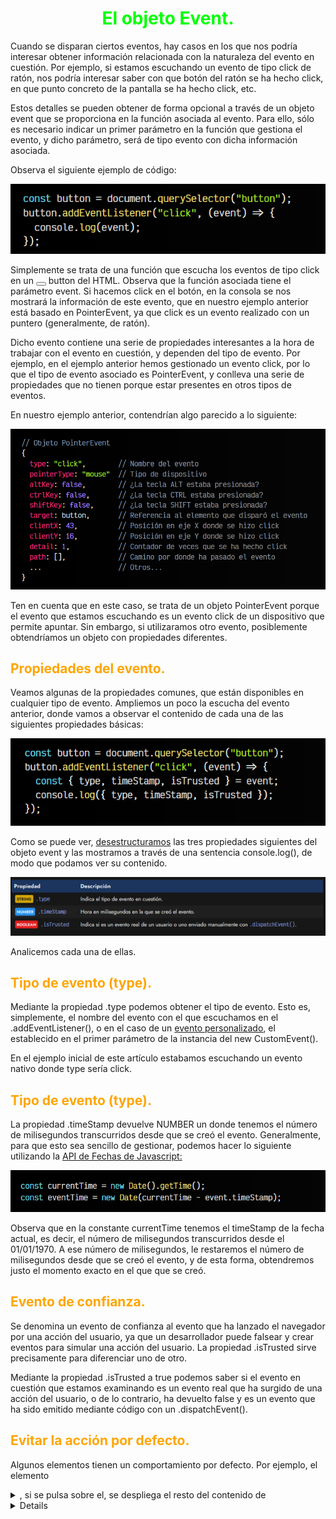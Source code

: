 # <span style="color:lime"><center>El objeto Event.</center></span>

Cuando se disparan ciertos eventos, hay casos en los que nos podría interesar obtener información relacionada con la naturaleza del evento en cuestión. Por ejemplo, si estamos escuchando un evento de tipo click de ratón, nos podría interesar saber con que botón del ratón se ha hecho click, en que punto concreto de la pantalla se ha hecho click, etc.

Estos detalles se pueden obtener de forma opcional a través de un objeto event que se proporciona en la función asociada al evento. Para ello, sólo es necesario indicar un primer parámetro en la función que gestiona el evento, y dicho parámetro, será de tipo evento con dicha información asociada.

Observa el siguiente ejemplo de código:

![alt text](./imagenes-object-event/image.png)

Simplemente se trata de una función que escucha los eventos de tipo click en un <button>
</button> button del HTML. Observa que la función asociada tiene el parámetro event. Si hacemos click en el botón, en la consola se nos mostrará la información de este evento, que en nuestro ejemplo anterior está basado en PointerEvent, ya que click es un evento realizado con un puntero (generalmente, de ratón).

Dicho evento contiene una serie de propiedades interesantes a la hora de trabajar con el evento en cuestión, y dependen del tipo de evento. Por ejemplo, en el ejemplo anterior hemos gestionado un evento click, por lo que el tipo de evento asociado es PointerEvent, y conlleva una serie de propiedades que no tienen porque estar presentes en otros tipos de eventos.

En nuestro ejemplo anterior, contendrían algo parecido a lo siguiente:

![alt text](./imagenes-object-event/image-1.png)

Ten en cuenta que en este caso, se trata de un objeto PointerEvent porque el evento que estamos escuchando es un evento click de un dispositivo que permite apuntar. Sin embargo, si utilizaramos otro evento, posiblemente obtendríamos un objeto con propiedades diferentes.

## <span style="color:orange">Propiedades del evento.</span>
Veamos algunas de la propiedades comunes, que están disponibles en cualquier tipo de evento. Ampliemos un poco la escucha del evento anterior, donde vamos a observar el contenido de cada una de las siguientes propiedades básicas:

![alt text](./imagenes-object-event/image-2.png)

Como se puede ver, [desestructuramos](https://lenguajejs.com/javascript/objetos/desestructuracion-objetos/) las tres propiedades siguientes del objeto event y las mostramos a través de una sentencia console.log(), de modo que podamos ver su contenido.

![alt text](./imagenes-object-event/image-3.png)

Analicemos cada una de ellas.

## <span style="color:orange">Tipo de evento (type).</span>
Mediante la propiedad .type podemos obtener el tipo de evento. Esto es, simplemente, el nombre del evento con el que escuchamos en el .addEventListener(), o en el caso de un [evento personalizado](https://lenguajejs.com/javascript/eventos/custom-events/), el establecido en el primer parámetro de la instancia del new CustomEvent().

En el ejemplo inicial de este artículo estabamos escuchando un evento nativo donde type sería click.
## <span style="color:orange">Tipo de evento (type).</span>
La propiedad .timeStamp devuelve NUMBER un donde tenemos el número de milisegundos transcurridos desde que se creó el evento. Generalmente, para que esto sea sencillo de gestionar, podemos hacer lo siguiente utilizando la [API de Fechas de Javascript:](https://lenguajejs.com/javascript/fechas/date-fechas-nativas/)

![alt text](./imagenes-object-event/image-4.png)

Observa que en la constante currentTime tenemos el timeStamp de la fecha actual, es decir, el número de milisegundos transcurridos desde el 01/01/1970. A ese número de milisegundos, le restaremos el número de milisegundos desde que se creó el evento, y de esta forma, obtendremos justo el momento exacto en el que que se creó.

## <span style="color:orange">Evento de confianza.</span>
Se denomina un evento de confianza al evento que ha lanzado el navegador por una acción del usuario, ya que un desarrollador puede falsear y crear eventos para simular una acción del usuario. La propiedad .isTrusted sirve precisamente para diferenciar uno de otro.

Mediante la propiedad .isTrusted a true podemos saber si el evento en cuestión que estamos examinando es un evento real que ha surgido de una acción del usuario, o de lo contrario, ha devuelto false y es un evento que ha sido emitido mediante código con un .dispatchEvent().

## <span style="color:orange">Evitar la acción por defecto.</span>
Algunos elementos tienen un comportamiento por defecto. Por ejemplo, el elemento <details> muestra el texto del elemento <summary>, si se pulsa sobre el, se despliega el resto del contenido de <details>. Si se vuelve a pulsar, se oculta nuevamente. Ese es su comportamiento por defecto.

Sin embargo, pueden existir situaciones donde queremos que se anule este comportamiento y no se realice. Por ejemplo, para reimplementarlo nosotros, o cambiar su funcionalidad habitual. Para ello, tenemos a nuestra disposición una propiedad y un método que harán que sea muy sencillo:

![alt text](./imagenes-object-event/image-5.png)

Mediante el método .preventDefault() se establecerá el flag .defaultPrevented a true y podremos evitar el comportamiento base por defecto de dicho evento y añadirle otro diferente:

![alt text](im./imagenes-object-event/age-6.png)

De esta forma, veremos que al pulsar sobre el elemento <details> ya no se expande ni se contrae, por lo que ahora podríamos crear nuestra propia lógica para reimplementar esta funcionalidad.



